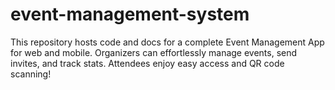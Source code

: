 # event-management-system
This repository hosts code and docs for a complete Event Management App for web and mobile. Organizers can effortlessly manage events, send invites, and track stats. Attendees enjoy easy access and QR code scanning!
